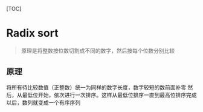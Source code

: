 [TOC]

# Radix sort
>原理是将整数按位数切割成不同的数字，然后按每个位数分别比较
## 原理
将所有待比较数值（正整数）统一为同样的数字长度，数字较短的数前面补零
然后，从最低位开始，依次进行一次排序。这样从最低位排序一直到最高位排序完成以后，数列就变成一个有序序列
